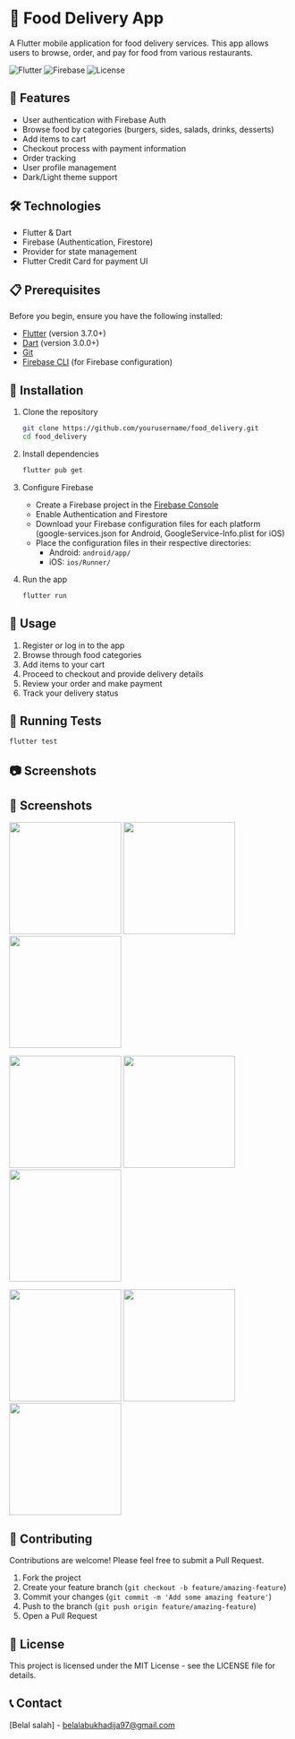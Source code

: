 # 🍔 Food Delivery App

A Flutter mobile application for food delivery services. This app allows users to browse, order, and pay for food from various restaurants.

![Flutter](https://img.shields.io/badge/Flutter-3.0+-02569B?style=flat&logo=flutter)
![Firebase](https://img.shields.io/badge/Firebase-FFCA28?style=flat&logo=firebase&logoColor=black)
![License](https://img.shields.io/badge/License-MIT-blue)

## 📱 Features

- User authentication with Firebase Auth
- Browse food by categories (burgers, sides, salads, drinks, desserts)
- Add items to cart
- Checkout process with payment information
- Order tracking
- User profile management
- Dark/Light theme support

## 🛠️ Technologies

- Flutter & Dart
- Firebase (Authentication, Firestore)
- Provider for state management
- Flutter Credit Card for payment UI

## 📋 Prerequisites

Before you begin, ensure you have the following installed:
- [Flutter](https://flutter.dev/docs/get-started/install) (version 3.7.0+)
- [Dart](https://dart.dev/get-dart) (version 3.0.0+)
- [Git](https://git-scm.com/)
- [Firebase CLI](https://firebase.google.com/docs/cli) (for Firebase configuration)

## 🚀 Installation

1. Clone the repository
   ```bash
   git clone https://github.com/yourusername/food_delivery.git
   cd food_delivery
   ```

2. Install dependencies
   ```bash
   flutter pub get
   ```

3. Configure Firebase
   - Create a Firebase project in the [Firebase Console](https://console.firebase.google.com/)
   - Enable Authentication and Firestore
   - Download your Firebase configuration files for each platform (google-services.json for Android, GoogleService-Info.plist for iOS)
   - Place the configuration files in their respective directories:
     - Android: `android/app/`
     - iOS: `ios/Runner/`

4. Run the app
   ```bash
   flutter run
   ```

## 📝 Usage

1. Register or log in to the app
2. Browse through food categories
3. Add items to your cart
4. Proceed to checkout and provide delivery details
5. Review your order and make payment
6. Track your delivery status

## 🧪 Running Tests

```bash
flutter test
```

## 📷 Screenshots

<h2>📸 Screenshots</h2>
<p>
  <img src="screenshots/im2.jpg" width="200">
  <img src="screenshots/im3.jpg" width="200">
  <img src="screenshots/im4.jpg" width="200">
</p>
<p>
  <img src="screenshots/im5.jpg" width="200">
  <img src="screenshots/im6.jpg" width="200">
  <img src="screenshots/im7.jpg" width="200">
</p>
<p>
  <img src="screenshots/im8.jpg" width="200">
  <img src="screenshots/im9.jpg" width="200">
  <img src="screenshots/im10.jpg" width="200">
</p>


## 🤝 Contributing

Contributions are welcome! Please feel free to submit a Pull Request.

1. Fork the project
2. Create your feature branch (`git checkout -b feature/amazing-feature`)
3. Commit your changes (`git commit -m 'Add some amazing feature'`)
4. Push to the branch (`git push origin feature/amazing-feature`)
5. Open a Pull Request

## 📄 License

This project is licensed under the MIT License - see the LICENSE file for details.

## 📞 Contact

 [Belal salah]    - belalabukhadija97@gmail.com

